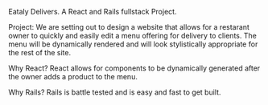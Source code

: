 Eataly Delivers. A React and Rails fullstack Project.

Project:
We are setting out to design a website that allows for a restarant owner
to quickly and easily edit a menu offering for delivery to clients. The menu
will be dynamically rendered and will look stylistically appropriate for the rest
of the site.

Why React? React allows for components to be dynamically generated after the
owner adds a product to the menu. 

Why Rails? Rails is battle tested and is easy and fast to get built.
